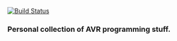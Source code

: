 [![Build Status](https://travis-ci.org/luqasz/avr.svg)](https://travis-ci.org/luqasz/avr)

### Personal collection of AVR programming stuff.

